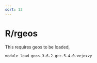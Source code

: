 ```yaml
---
sort: 13
---
```


# R/rgeos

This requires geos to be loaded,

```bash
module load geos-3.6.2-gcc-5.4.0-vejexvy
```
